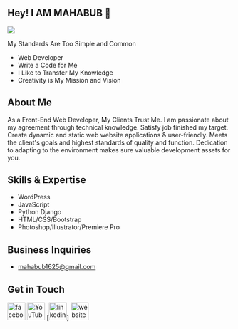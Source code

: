 ## Hey! I AM MAHABUB 👋

![](https://scontent.fdac138-1.fna.fbcdn.net/v/t39.30808-6/432759367_6653367844764296_4509769012060948303_n.jpg?_nc_cat=100&ccb=1-7&_nc_sid=5f2048&_nc_eui2=AeGsNXkWyDv9p1JEWwOwq1Ab1XztZsTzyYvVfO1mxPPJi4KzOAE4kucgw4ZW5bR_t3pd0Qhl7_Xr5irfNPle0Mk-&_nc_ohc=AVpaWnQ9DlMAX_bOdEu&_nc_ht=scontent.fdac138-1.fna&oh=00_AfCnr_0apHGyRdlAs2xMYj47E1ir5ieug1VNDg19PPGuug&oe=65F77D26)

My Standards Are Too Simple and Common

- Web Developer
- Write a Code for Me
- I Like to Transfer My Knowledge
- Creativity is My Mission and Vision

## About Me
As a Front-End Web Developer, My Clients Trust Me. I am passionate about my agreement through technical knowledge. Satisfy job finished my target. Create dynamic and static web website applications & user-friendly. Meets the client's goals and highest standards of quality and function. Dedication to adapting to the environment makes sure valuable development assets for you.

## Skills & Expertise
- WordPress
- JavaScript
- Python Django
- HTML/CSS/Bootstrap
- Photoshop/Illustrator/Premiere Pro

## Business Inquiries
- mahabub1625@gmail.com

## Get in Touch
[<img src='https://cdn.jsdelivr.net/npm/simple-icons@3.0.1/icons/facebook.svg' alt='facebook' height='40'>](https://www.facebook.com/https://www.facebook.com/mahabub.abc.1/) [<img src='https://cdn.jsdelivr.net/npm/simple-icons@3.0.1/icons/youtube.svg' alt='YouTube' height='40'>](https://www.youtube.com/channel/https://www.youtube.com/@beautybd652)  [<img src='https://cdn.jsdelivr.net/npm/simple-icons@3.0.1/icons/linkedin.svg' alt='linkedin' height='40'>] [<img src='https://cdn.jsdelivr.net/npm/simple-icons@3.0.1/icons/icloud.svg' alt='website' height='40'>](https://mahabubbd.com/)
